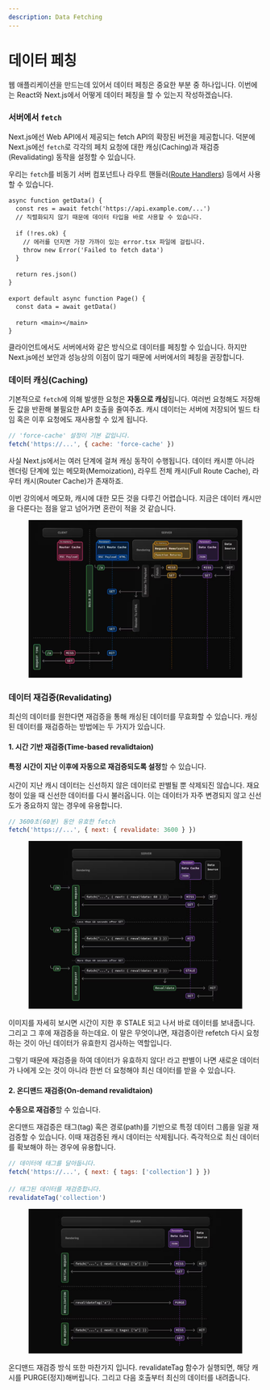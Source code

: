 ```yaml
---
description: Data Fetching
---
```


# 데이터 페칭

웹 애플리케이션을 만드는데 있어서 데이터 페칭은 중요한 부분 중 하나입니다. 이번에는 React와 Next.js에서 어떻게 데이터 페칭을 할 수 있는지 작성하겠습니다.



### 서버에서 `fetch`

Next.js에선 Web API에서 제공되는 fetch API의 확장된 버전을 제공합니다. 덕분에 Next.js에선 `fetch`로 각각의 페치 요청에 대한 캐싱(Caching)과 재검증(Revalidating) 동작을 설정할 수 있습니다.&#x20;

우리는 `fetch`를 비동기 서버 컴포넌트나 라우트 핸들러([Route Handlers](https://nextjs.org/docs/app/building-your-application/routing/route-handlers)) 등에서 사용할 수 있습니다.

```tsx
async function getData() {
  const res = await fetch('https://api.example.com/...')
  // 직렬화되지 않기 때문에 데이터 타입을 바로 사용할 수 있습니다.
 
  if (!res.ok) {
    // 에러를 던지면 가장 가까이 있는 error.tsx 파일에 걸립니다.
    throw new Error('Failed to fetch data')
  }
 
  return res.json()
}
 
export default async function Page() {
  const data = await getData()
 
  return <main></main>
}
```

클라이언트에서도 서버에서와 같은 방식으로 데이터를 페칭할 수 있습니다. 하지만 Next.js에선 보안과 성능상의 이점이 많기 때문에 서버에서의 페칭을 권장합니다.



### 데이터 캐싱(Caching)

기본적으로 `fetch`에 의해 발생한 요청은 **자동으로 캐싱**됩니다. 여러번 요청해도 저장해둔 값을 반환해 불필요한 API 호출을 줄여주죠. 캐시 데이터는 서버에 저장되어 빌드 타임 혹은 이후 요청에도 재사용할 수 있게 됩니다.

```javascript
// 'force-cache' 설정이 기본 값입니다.
fetch('https://...', { cache: 'force-cache' })
```

사실 Next.js에서는 여러 단계에 걸쳐 캐싱 동작이 수행됩니다. 데이터 캐시뿐 아니라 렌더링 단계에 있는 메모화(Memoization), 라우트 전체 캐시(Full Route Cache), 라우터 캐시(Router Cache)가 존재하죠.

이번 강의에서 메모화, 캐시에 대한 모든 것을 다루긴 어렵습니다. 지금은 데이터 캐시만을 다룬다는 점을 알고 넘어가면 혼란이 적을 것 같습니다.

<figure><img src="../../../.gitbook/assets/image (5).png" alt=""><figcaption></figcaption></figure>

### 데이터 재검증(Revalidating)

최신의 데이터를 원한다면 재검증을 통해 캐싱된 데이터를 무효화할 수 있습니다. 캐싱된 데이터를 재검증하는 방법에는 두 가지가 있습니다.

#### 1. 시간 기반 재검증(Time-based revalidtaion)

**특정 시간이 지난 이후에 자동으로 재검증되도록 설정**할 수 있습니다. \
\
시간이 지난 캐시 데이터는 신선하지 않은 데이터로 판별될 뿐 삭제되진 않습니다. 재요청이 있을 때 신선한 데이터를 다시 불러옵니다. 이는 데이터가 자주 변경되지 않고 신선도가 중요하지 않는 경우에 유용합니다.

```javascript
// 3600초(60분) 동안 유효한 fetch
fetch('https://...', { next: { revalidate: 3600 } })
```

<figure><img src="../../../.gitbook/assets/image (1) (1).png" alt=""><figcaption></figcaption></figure>

이미지를 자세히 보시면 시간이 지한 후 STALE 되고 나서 바로 데이터를 보내줍니다. 그리고 그 후에 재검증을 하는데요. 이 말은 무엇이냐면, 재검증이란 refetch 다시 요청하는 것이 아닌 데이터가 유효한지 검사하는 역할입니다.&#x20;

그렇기 때문에 재검증을 하여 데이터가 유효하지 않다! 라고 판별이 나면 새로운 데이터가 나에게 오는 것이 아니라 한번 더 요청해야 최신 데이터를 받을 수 있습니다.

#### 2. 온디맨드 재검증(On-demand revalidtaion)

**수동으로 재검증**할 수 있습니다.&#x20;

온디맨드 재검증은 태그(tag) 혹은 경로(path)를 기반으로 특정 데이터 그룹을 일괄 재검증할 수 있습니다. 이때 재검증된 캐시 데이터는 삭제됩니다. 즉각적으로 최신 데이터를 확보해야 하는 경우에 유용합니다.

```javascript
// 데이터에 태그를 달아둡니다.
fetch('https://...', { next: { tags: ['collection'] } })

// 태그된 데이터를 재검증합니다.
revalidateTag('collection')
```

<figure><img src="../../../.gitbook/assets/image (2) (1).png" alt=""><figcaption></figcaption></figure>

온디맨드 재검증 방식 또한 마찬가지 입니다. revalidateTag 함수가 실행되면, 해당 캐시를 PURGE(정지)해버립니다. 그리고 다음 호출부터 최신의 데이터를 내려줍니다.
